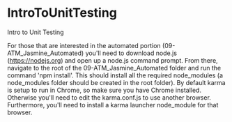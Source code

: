 # IntroToUnitTesting
Intro to Unit Testing

For those that are interested in the automated portion (09-ATM_Jasmine_Automated) you'll need to download node.js (https://nodejs.org) and open up a node.js command prompt.  From there, navigate to the root of the 09-ATM_Jasmine_Automated folder and run the command 'npm install'.  This should install all the required node_modules (a node_modules folder should be created in the root folder).  By default karma is setup to run in Chrome, so make sure you have Chrome installed.  Otherwise you'll need to edit the karma.conf.js to use another browser.  Furthermore, you'll need to install a karma launcher node_module for that browser.
